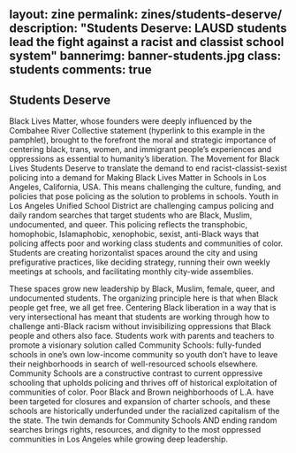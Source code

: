 layout: zine
permalink: zines/students-deserve/
description: "Students Deserve: LAUSD students lead the fight against a racist and classist school system"
bannerimg: banner-students.jpg
class: students
comments: true
---

<h2>Students Deserve</h2>

Black Lives Matter, whose founders were deeply influenced by the Combahee River Collective statement (hyperlink to this example in the pamphlet), brought to the forefront the moral and strategic importance of centering black, trans, women, and immigrant people’s experiences and oppressions as essential to humanity’s liberation. The Movement for Black Lives Students Deserve to translate the demand to end racist-classist-sexist policing into a demand for Making Black Lives Matter in Schools in Los Angeles, California, USA.  This means challenging the culture, funding, and policies that pose policing as the solution to problems in schools.  Youth in Los Angeles Unified School District are challenging campus policing and daily random searches that target students who are Black, Muslim, undocumented, and queer.  This policing reflects the transphobic, homophobic, Islamaphobic, xenophobic, sexist, anti-Black ways that policing affects poor and working class students and communities of color.  Students are creating horizontalist spaces around the city and using prefigurative practices, like deciding strategy, running their own weekly meetings at schools, and facilitating monthly city-wide assemblies. 

These spaces grow new leadership by Black, Muslim, female, queer, and undocumented students. The organizing principle here is that when Black people get free, we all get free.  Centering Black liberation in a way that is very intersectional has meant that students are working through how to challenge anti-Black racism without invisibilizing oppressions that Black people and others also face.  Students work with parents and teachers to promote a visionary solution called Community Schools: fully-funded schools in one’s own low-income community so  youth don’t have to leave their neighborhoods in search of well-resourced schools elsewhere.  Community Schools are a constructive contrast to current oppressive schooling that upholds policing and thrives off of historical exploitation of communities of color.  Poor Black and Brown neighborhoods of L.A. have been targeted for closures and expansion of charter schools, and these schools are historically underfunded under the racialized capitalism of the the state.  The twin demands for Community Schools AND ending random searches brings rights, resources, and dignity to the most oppressed communities in Los Angeles while growing deep leadership.